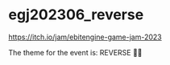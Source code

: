 # egj202306_reverse
https://itch.io/jam/ebitengine-game-jam-2023

The theme for the event is: REVERSE 🔄🍤
